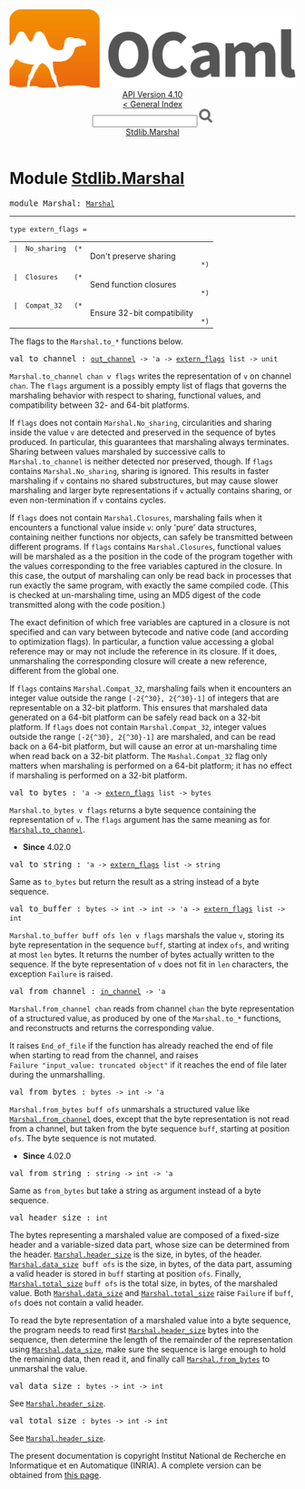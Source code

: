 <!-- ((! set title API !)) ((! set documentation !)) ((! set api !)) ((! set nobreadcrumb !)) -->
<div class="api"><header><nav class="toc brand"><a class="brand" href="https://ocaml.org/"><img src="colour-logo-gray.svg" class="svg" alt="OCaml"></a></nav><nav class="toc"><div class="toc_version"><a href="/docs" id="version-select">API Version 4.10</a></div><a href="index.html">&lt; General Index</a><div class="api_search"><input type="text" name="apisearch" id="api_search" oninput="mySearch(false);" onkeypress="this.oninput();" onclick="this.oninput();" onpaste="this.oninput();">
<img src="search_icon.svg" alt="Search" class="svg" onclick="mySearch(false)"></div>
<div id="search_results"></div><div class="toc_title"><a href="#top">Stdlib.Marshal</a></div><ul></ul></nav></header>

<h1>Module <a href="type_Stdlib.Marshal.html">Stdlib.Marshal</a></h1>

<pre><span id="MODULEMarshal"><span class="keyword">module</span> Marshal</span>: <code class="type"><a href="Marshal.html">Marshal</a></code></pre><hr width="100%">

<pre><code><span id="TYPEextern_flags"><span class="keyword">type</span> <code class="type"></code>extern_flags</span> = </code></pre><table class="typetable">
<tbody><tr>
<td align="left" valign="top">
<code><span class="keyword">|</span></code></td>
<td align="left" valign="top">
<code><span id="TYPEELTextern_flags.No_sharing"><span class="constructor">No_sharing</span></span></code></td>
<td class="typefieldcomment" align="left" valign="top"><code>(*</code></td><td class="typefieldcomment" align="left" valign="top"><div class="info ">
<div class="info-desc">
<p>Don't preserve sharing</p>
</div>
</div>
</td><td class="typefieldcomment" align="left" valign="bottom"><code>*)</code></td>
</tr>
<tr>
<td align="left" valign="top">
<code><span class="keyword">|</span></code></td>
<td align="left" valign="top">
<code><span id="TYPEELTextern_flags.Closures"><span class="constructor">Closures</span></span></code></td>
<td class="typefieldcomment" align="left" valign="top"><code>(*</code></td><td class="typefieldcomment" align="left" valign="top"><div class="info ">
<div class="info-desc">
<p>Send function closures</p>
</div>
</div>
</td><td class="typefieldcomment" align="left" valign="bottom"><code>*)</code></td>
</tr>
<tr>
<td align="left" valign="top">
<code><span class="keyword">|</span></code></td>
<td align="left" valign="top">
<code><span id="TYPEELTextern_flags.Compat_32"><span class="constructor">Compat_32</span></span></code></td>
<td class="typefieldcomment" align="left" valign="top"><code>(*</code></td><td class="typefieldcomment" align="left" valign="top"><div class="info ">
<div class="info-desc">
<p>Ensure 32-bit compatibility</p>
</div>
</div>
</td><td class="typefieldcomment" align="left" valign="bottom"><code>*)</code></td>
</tr></tbody></table>

<div class="info ">
<div class="info-desc">
<p>The flags to the <code class="code"><span class="constructor">Marshal</span>.to_*</code> functions below.</p>
</div>
</div>


<pre><span id="VALto_channel"><span class="keyword">val</span> to_channel</span> : <code class="type"><a href="Stdlib.html#TYPEout_channel">out_channel</a> -&gt; 'a -&gt; <a href="Marshal.html#TYPEextern_flags">extern_flags</a> list -&gt; unit</code></pre><div class="info ">
<div class="info-desc">
<p><code class="code"><span class="constructor">Marshal</span>.to_channel&nbsp;chan&nbsp;v&nbsp;flags</code> writes the representation
   of <code class="code">v</code> on channel <code class="code">chan</code>. The <code class="code">flags</code> argument is a
   possibly empty list of flags that governs the marshaling
   behavior with respect to sharing, functional values, and compatibility
   between 32- and 64-bit platforms.</p>

<p>If <code class="code">flags</code> does not contain <code class="code"><span class="constructor">Marshal</span>.<span class="constructor">No_sharing</span></code>, circularities
   and sharing inside the value <code class="code">v</code> are detected and preserved
   in the sequence of bytes produced. In particular, this
   guarantees that marshaling always terminates. Sharing
   between values marshaled by successive calls to
   <code class="code"><span class="constructor">Marshal</span>.to_channel</code> is neither detected nor preserved, though.
   If <code class="code">flags</code> contains <code class="code"><span class="constructor">Marshal</span>.<span class="constructor">No_sharing</span></code>, sharing is ignored.
   This results in faster marshaling if <code class="code">v</code> contains no shared
   substructures, but may cause slower marshaling and larger
   byte representations if <code class="code">v</code> actually contains sharing,
   or even non-termination if <code class="code">v</code> contains cycles.</p>

<p>If <code class="code">flags</code> does not contain <code class="code"><span class="constructor">Marshal</span>.<span class="constructor">Closures</span></code>, marshaling fails
   when it encounters a functional value inside <code class="code">v</code>: only 'pure' data
   structures, containing neither functions nor objects, can safely be
   transmitted between different programs. If <code class="code">flags</code> contains
   <code class="code"><span class="constructor">Marshal</span>.<span class="constructor">Closures</span></code>, functional values will be marshaled as a the
   position in the code of the program together with the values
   corresponding to the free variables captured in the closure.  In
   this case, the output of marshaling can only be read back in
   processes that run exactly the same program, with exactly the same
   compiled code. (This is checked at un-marshaling time, using an MD5
   digest of the code transmitted along with the code position.)</p>

<p>The exact definition of which free variables are captured in a
   closure is not specified and can vary between bytecode and native
   code (and according to optimization flags).  In particular, a
   function value accessing a global reference may or may not include
   the reference in its closure.  If it does, unmarshaling the
   corresponding closure will create a new reference, different from
   the global one.</p>

<p>If <code class="code">flags</code> contains <code class="code"><span class="constructor">Marshal</span>.<span class="constructor">Compat_32</span></code>, marshaling fails when
   it encounters an integer value outside the range <code class="code">[-2{^30},&nbsp;2{^30}-1]</code>
   of integers that are representable on a 32-bit platform.  This
   ensures that marshaled data generated on a 64-bit platform can be
   safely read back on a 32-bit platform.  If <code class="code">flags</code> does not
   contain <code class="code"><span class="constructor">Marshal</span>.<span class="constructor">Compat_32</span></code>, integer values outside the
   range <code class="code">[-2{^30},&nbsp;2{^30}-1]</code> are marshaled, and can be read back on
   a 64-bit platform, but will cause an error at un-marshaling time
   when read back on a 32-bit platform.  The <code class="code"><span class="constructor">Mashal</span>.<span class="constructor">Compat_32</span></code> flag
   only matters when marshaling is performed on a 64-bit platform;
   it has no effect if marshaling is performed on a 32-bit platform.</p>
</div>
</div>

<pre><span id="VALto_bytes"><span class="keyword">val</span> to_bytes</span> : <code class="type">'a -&gt; <a href="Marshal.html#TYPEextern_flags">extern_flags</a> list -&gt; bytes</code></pre><div class="info ">
<div class="info-desc">
<p><code class="code"><span class="constructor">Marshal</span>.to_bytes&nbsp;v&nbsp;flags</code> returns a byte sequence containing
   the representation of <code class="code">v</code>.
   The <code class="code">flags</code> argument has the same meaning as for
   <a href="Marshal.html#VALto_channel"><code class="code"><span class="constructor">Marshal</span>.to_channel</code></a>.</p>
</div>
<ul class="info-attributes">
<li><b>Since</b> 4.02.0</li>
</ul>
</div>

<pre><span id="VALto_string"><span class="keyword">val</span> to_string</span> : <code class="type">'a -&gt; <a href="Marshal.html#TYPEextern_flags">extern_flags</a> list -&gt; string</code></pre><div class="info ">
<div class="info-desc">
<p>Same as <code class="code">to_bytes</code> but return the result as a string instead of
    a byte sequence.</p>
</div>
</div>

<pre><span id="VALto_buffer"><span class="keyword">val</span> to_buffer</span> : <code class="type">bytes -&gt; int -&gt; int -&gt; 'a -&gt; <a href="Marshal.html#TYPEextern_flags">extern_flags</a> list -&gt; int</code></pre><div class="info ">
<div class="info-desc">
<p><code class="code"><span class="constructor">Marshal</span>.to_buffer&nbsp;buff&nbsp;ofs&nbsp;len&nbsp;v&nbsp;flags</code> marshals the value <code class="code">v</code>,
   storing its byte representation in the sequence <code class="code">buff</code>,
   starting at index <code class="code">ofs</code>, and writing at most
   <code class="code">len</code> bytes.  It returns the number of bytes
   actually written to the sequence. If the byte representation
   of <code class="code">v</code> does not fit in <code class="code">len</code> characters, the exception <code class="code"><span class="constructor">Failure</span></code>
   is raised.</p>
</div>
</div>

<pre><span id="VALfrom_channel"><span class="keyword">val</span> from_channel</span> : <code class="type"><a href="Stdlib.html#TYPEin_channel">in_channel</a> -&gt; 'a</code></pre><div class="info ">
<div class="info-desc">
<p><code class="code"><span class="constructor">Marshal</span>.from_channel&nbsp;chan</code> reads from channel <code class="code">chan</code> the
   byte representation of a structured value, as produced by
   one of the <code class="code"><span class="constructor">Marshal</span>.to_*</code> functions, and reconstructs and
   returns the corresponding value.</p>

<p>It raises <code class="code"><span class="constructor">End_of_file</span></code> if the function has already reached the
   end of file when starting to read from the channel, and raises
   <code class="code"><span class="constructor">Failure</span>&nbsp;<span class="string">"input_value:&nbsp;truncated&nbsp;object"</span></code> if it reaches the end
   of file later during the unmarshalling.</p>
</div>
</div>

<pre><span id="VALfrom_bytes"><span class="keyword">val</span> from_bytes</span> : <code class="type">bytes -&gt; int -&gt; 'a</code></pre><div class="info ">
<div class="info-desc">
<p><code class="code"><span class="constructor">Marshal</span>.from_bytes&nbsp;buff&nbsp;ofs</code> unmarshals a structured value
   like <a href="Marshal.html#VALfrom_channel"><code class="code"><span class="constructor">Marshal</span>.from_channel</code></a> does, except that the byte
   representation is not read from a channel, but taken from
   the byte sequence <code class="code">buff</code>, starting at position <code class="code">ofs</code>.
   The byte sequence is not mutated.</p>
</div>
<ul class="info-attributes">
<li><b>Since</b> 4.02.0</li>
</ul>
</div>

<pre><span id="VALfrom_string"><span class="keyword">val</span> from_string</span> : <code class="type">string -&gt; int -&gt; 'a</code></pre><div class="info ">
<div class="info-desc">
<p>Same as <code class="code">from_bytes</code> but take a string as argument instead of a
    byte sequence.</p>
</div>
</div>

<pre><span id="VALheader_size"><span class="keyword">val</span> header_size</span> : <code class="type">int</code></pre><div class="info ">
<div class="info-desc">
<p>The bytes representing a marshaled value are composed of
   a fixed-size header and a variable-sized data part,
   whose size can be determined from the header.
   <a href="Marshal.html#VALheader_size"><code class="code"><span class="constructor">Marshal</span>.header_size</code></a> is the size, in bytes, of the header.
   <a href="Marshal.html#VALdata_size"><code class="code"><span class="constructor">Marshal</span>.data_size</code></a><code class="code">&nbsp;buff&nbsp;ofs</code> is the size, in bytes,
   of the data part, assuming a valid header is stored in
   <code class="code">buff</code> starting at position <code class="code">ofs</code>.
   Finally, <a href="Marshal.html#VALtotal_size"><code class="code"><span class="constructor">Marshal</span>.total_size</code></a> <code class="code">buff&nbsp;ofs</code> is the total size,
   in bytes, of the marshaled value.
   Both <a href="Marshal.html#VALdata_size"><code class="code"><span class="constructor">Marshal</span>.data_size</code></a> and <a href="Marshal.html#VALtotal_size"><code class="code"><span class="constructor">Marshal</span>.total_size</code></a> raise <code class="code"><span class="constructor">Failure</span></code>
   if <code class="code">buff</code>, <code class="code">ofs</code> does not contain a valid header.</p>

<p>To read the byte representation of a marshaled value into
   a byte sequence, the program needs to read first
   <a href="Marshal.html#VALheader_size"><code class="code"><span class="constructor">Marshal</span>.header_size</code></a> bytes into the sequence,
   then determine the length of the remainder of the
   representation using <a href="Marshal.html#VALdata_size"><code class="code"><span class="constructor">Marshal</span>.data_size</code></a>,
   make sure the sequence is large enough to hold the remaining
   data, then read it, and finally call <a href="Marshal.html#VALfrom_bytes"><code class="code"><span class="constructor">Marshal</span>.from_bytes</code></a>
   to unmarshal the value.</p>
</div>
</div>

<pre><span id="VALdata_size"><span class="keyword">val</span> data_size</span> : <code class="type">bytes -&gt; int -&gt; int</code></pre><div class="info ">
<div class="info-desc">
<p>See <a href="Marshal.html#VALheader_size"><code class="code"><span class="constructor">Marshal</span>.header_size</code></a>.</p>
</div>
</div>

<pre><span id="VALtotal_size"><span class="keyword">val</span> total_size</span> : <code class="type">bytes -&gt; int -&gt; int</code></pre><div class="info ">
<div class="info-desc">
<p>See <a href="Marshal.html#VALheader_size"><code class="code"><span class="constructor">Marshal</span>.header_size</code></a>.</p>
</div>
</div>

<div class="copyright">The present documentation is copyright Institut National de Recherche en Informatique et en Automatique (INRIA). A complete version can be obtained from <a href="http://caml.inria.fr/pub/docs/manual-ocaml/">this page</a>.</div></div>